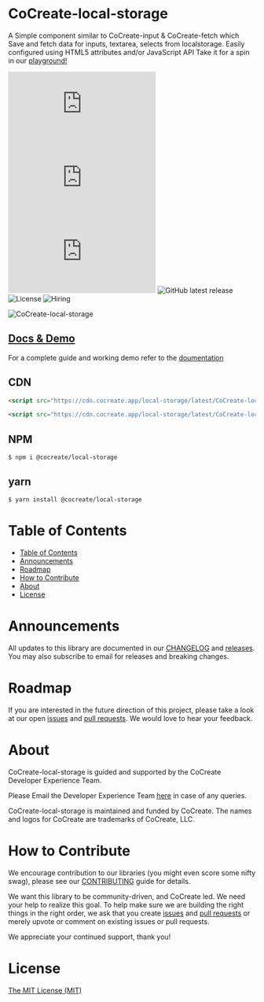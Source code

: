 # CoCreate-local-storage

A Simple component similar to CoCreate-input & CoCreate-fetch which Save and fetch data for inputs, textarea, selects from localstorage. Easily configured using HTML5 attributes and/or JavaScript API Take it for a spin in our [playground!](https://cocreate.app/docs/local-storage)

![minified](https://img.badgesize.io/https://cdn.cocreate.app/local-storage/latest/CoCreate-local-storage.min.js?style=flat-square&label=minified&color=orange)
![gzip](https://img.badgesize.io/https://cdn.cocreate.app/local-storage/latest/CoCreate-local-storage.min.js?compression=gzip&style=flat-square&label=gzip&color=yellow)
![brotli](https://img.badgesize.io/https://cdn.cocreate.app/local-storage/latest/CoCreate-local-storage.min.js?compression=brotli&style=flat-square&label=brotli)
![GitHub latest release](https://img.shields.io/github/v/release/CoCreate-app/CoCreate-local-storage?style=flat-square)
![License](https://img.shields.io/github/license/CoCreate-app/CoCreate-local-storage?style=flat-square)
![Hiring](https://img.shields.io/static/v1?style=flat-square&label=&message=Hiring&color=blueviolet)

![CoCreate-local-storage](https://cdn.cocreate.app/docs/CoCreate-local-storage.gif)

## [Docs & Demo](https://cocreate.app/docs/local-storage)

For a complete guide and working demo refer to the [doumentation](https://cocreate.app/docs/local-storage)

## CDN

```html
<script src="https://cdn.cocreate.app/local-storage/latest/CoCreate-local-storage.min.js"></script>
```

```html
<script src="https://cdn.cocreate.app/local-storage/latest/CoCreate-local-storage.min.css"></script>
```

## NPM

```shell
$ npm i @cocreate/local-storage
```

## yarn

```shell
$ yarn install @cocreate/local-storage
```

# Table of Contents

- [Table of Contents](#table-of-contents)
- [Announcements](#announcements)
- [Roadmap](#roadmap)
- [How to Contribute](#how-to-contribute)
- [About](#about)
- [License](#license)

<a name="announcements"></a>

# Announcements

All updates to this library are documented in our [CHANGELOG](https://github.com/CoCreate-app/CoCreate-local-storage/blob/master/CHANGELOG.md) and [releases](https://github.com/CoCreate-app/CoCreate-local-storage/releases). You may also subscribe to email for releases and breaking changes.

<a name="roadmap"></a>

# Roadmap

If you are interested in the future direction of this project, please take a look at our open [issues](https://github.com/CoCreate-app/CoCreate-local-storage/issues) and [pull requests](https://github.com/CoCreate-app/CoCreate-local-storage/pulls). We would love to hear your feedback.

<a name="about"></a>

# About

CoCreate-local-storage is guided and supported by the CoCreate Developer Experience Team.

Please Email the Developer Experience Team [here](mailto:develop@cocreate.app) in case of any queries.

CoCreate-local-storage is maintained and funded by CoCreate. The names and logos for CoCreate are trademarks of CoCreate, LLC.

<a name="contribute"></a>

# How to Contribute

We encourage contribution to our libraries (you might even score some nifty swag), please see our [CONTRIBUTING](https://github.com/CoCreate-app/CoCreate-local-storage/blob/master/CONTRIBUTING.md) guide for details.

We want this library to be community-driven, and CoCreate led. We need your help to realize this goal. To help make sure we are building the right things in the right order, we ask that you create [issues](https://github.com/CoCreate-app/CoCreate-local-storage/issues) and [pull requests](https://github.com/CoCreate-app/CoCreate-local-storage/pulls) or merely upvote or comment on existing issues or pull requests.

We appreciate your continued support, thank you!


<a name="license"></a>
# License

[The MIT License (MIT)](https://github.com/CoCreate-app/CoCreate-local-storage/blob/master/LICENSE)
